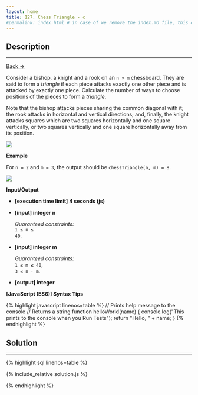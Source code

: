 ```yaml
---
layout: home
title: 127. Chess Triangle - c
#permalink: index.html # in case of we remove the index.md file, this doc will be the index page
---
```


<div class="row">
<div class="columnStmt" markdown="1">

## Description

---

[Back -> ](../README.md)

Consider a bishop, a knight and a rook on an <code>n × m</code> chessboard. They are said to form a _triangle_ if each piece attacks exactly one other piece and is attacked by exactly one piece. Calculate the number of ways to choose positions of the pieces to form a _triangle_.

Note that the bishop attacks pieces sharing the common diagonal with it; the rook attacks in horizontal and vertical directions; and, finally, the knight attacks squares which are two squares horizontally and one square vertically, or two squares vertically and one square horizontally away from its position.

![](./images/moves.png)

**Example**

For <code>n = 2</code> and <code>m = 3</code>, the output should be
<code>chessTriangle(n, m) = 8</code>.

![](./images/example.png)

**Input/Output**

- **[execution time limit] 4 seconds (js)**
- **[input] integer n**

  _Guaranteed constraints:_<br>
  <code>1 ≤ n ≤ 40</code>.

- **[input] integer m**

  _Guaranteed constraints:_<br>
  <code>1 ≤ m ≤ 40</code>,<br>
  <code>3 ≤ n · m</code>.

* **[output] integer**

**[JavaScript (ES6)] Syntax Tips**

{% highlight javascript linenos=table %}
// Prints help message to the console
// Returns a string
function helloWorld(name) {
console.log("This prints to the console when you Run Tests");
return "Hello, " + name;
}
{% endhighlight %}

</div>
<div class="columnSol" markdown="1">

## Solution

---

{% highlight sql linenos=table %}

{% include_relative solution.js %}

{% endhighlight %}

</div>
</div>
